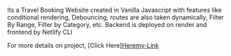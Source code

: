 Its a Travel Booking Website created in Vanilla Javascript with features like conditional rendering, Debouncing, routes are also taken dynamically, Filter By Range, Filter by Category, etc.
Backend is deployed on render and frontend by Netlify CLI

For more details on project, 
[Click Here]<a href="https://www.crio.do/learn/portfolio/jeevraj-vjti/ME_QTRIPDYNAMIC" target="_blank">Here</a>[my-Link]



[my-Link]:  https://www.crio.do/learn/portfolio/jeevraj-vjti/ME_QTRIPDYNAMIC


